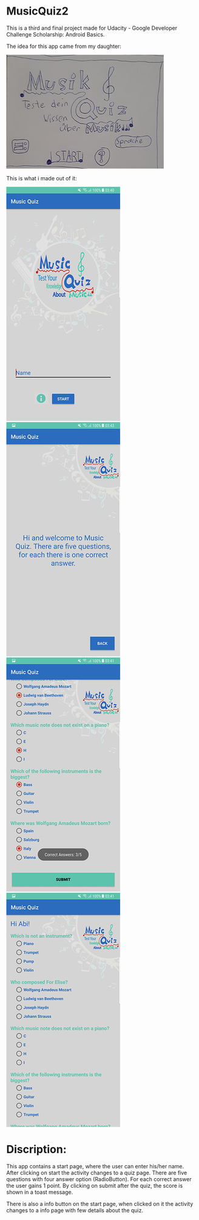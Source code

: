 # MusicQuiz2

This is a third and final project made for Udacity - Google Developer Challenge Scholarship: Android Basics.

The idea for this app came from my daughter:

![JustJava](https://github.com/trivial122/MusicQuiz2/blob/master/app/src/main/res/drawable/draw.jpg)

This is what i made out of it:

![JustJava](https://github.com/trivial122/MusicQuiz2/blob/master/app/src/main/res/drawable/start.jpg)
![JustJava](https://github.com/trivial122/MusicQuiz2/blob/master/app/src/main/res/drawable/info.jpg)
![JustJava](https://github.com/trivial122/MusicQuiz2/blob/master/app/src/main/res/drawable/toast.jpg)
![JustJava](https://github.com/trivial122/MusicQuiz2/blob/master/app/src/main/res/drawable/quiz.jpg)

# Discription:
This app contains a start page, where the user can enter his/her name. After clicking on start the activity changes to a quiz page. 
There are five questions with four answer option (RadioButton). For each correct answer the user gains 1 point. 
By clicking on submit after the quiz, the score is shown in a toast message.

There is also a info button on the start page, when clicked on it the activity changes to a info page with few details about the quiz.

